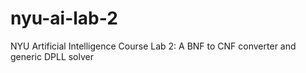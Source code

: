 # nyu-ai-lab-2
NYU Artificial Intelligence Course Lab 2: A BNF to CNF converter and generic DPLL solver
